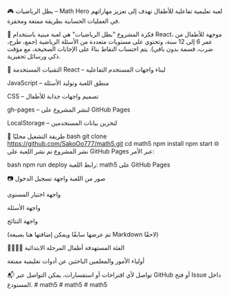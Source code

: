 🎮 بطل الرياضيات – Math Hero
لعبة تعليمية تفاعلية للأطفال تهدف إلى تعزيز مهاراتهم في العمليات الحسابية بطريقة ممتعة ومحفزة.

📌 فكرة المشروع
"بطل الرياضيات" هي لعبة مبنية باستخدام React، موجهة للأطفال من عمر 6 إلى 12 سنة، وتحتوي على مستويات متعددة من الأسئلة الرياضية (جمع، طرح، ضرب، قسمة بدون باقي). يتم احتساب النقاط بناءً على الإجابات الصحيحة، مع مؤقت ذكي ورسائل تحفيزية.

🧰 التقنيات المستخدمة
React – لبناء واجهات المستخدم التفاعلية

JavaScript – منطق اللعبة وتوليد الأسئلة

CSS – تصميم واجهات جذابة للأطفال

gh-pages – لنشر المشروع على GitHub Pages

LocalStorage – لتخزين بيانات المستخدمين

🚀 طريقة التشغيل محليًا
bash
git clone https://github.com/SakoOo777/math5.git
cd math5
npm install
npm start
🌐 نشر المشروع
تم نشر اللعبة على GitHub Pages عبر الأمر:

bash
npm run deploy
رابط اللعبة: math5 على GitHub Pages

📷 صور من اللعبة
واجهة تسجيل الدخول

واجهة اختيار المستوى

واجهة الأسئلة

واجهة النتائج

(تم عرضها سابقًا ويمكن إضافتها هنا بصيغة Markdown لاحقًا)

👧🏻👦🏻 الفئة المستهدفة
أطفال المرحلة الابتدائية

أولياء الأمور والمعلمين الباحثين عن أدوات تعليمية ممتعة

📬 تواصل
لأي اقتراحات أو استفسارات، يمكن التواصل عبر GitHub أو فتح Issue داخل المستودع.
#   m a t h 5  
 #   m a t h 5  
 #   m a t h 5  
 